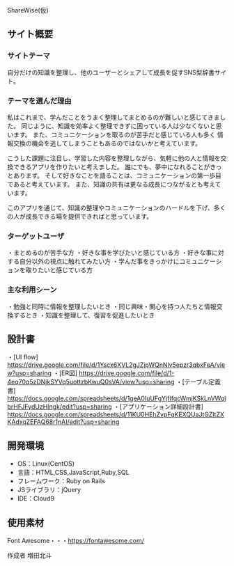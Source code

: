 ShareWise(仮)
## サイト概要
  ### サイトテーマ
  自分だけの知識を整理し、他のユーザーとシェアして成長を促すSNS型辞書サイト。

  ### テーマを選んだ理由
  私はこれまで、学んだことをうまく整理してまとめるのが難しいと感じてきました。
  同じように、知識を効率よく整理できずに困っている人は少なくないと思います。
  また、コミュニケーションを取るのが苦手だと感じている人も多く
  情報交換の機会を逃してしまうこともあるのではないかと考えています。

  こうした課題に注目し、学習した内容を整理しながら、気軽に他の人と情報を交換できるアプリを作りたいと考えました。
  誰にでも、夢中になれることがきっとあります。
  そして好きなことを語ることは、コミュニケーションの第一歩目であると考えています。
  また、知識の共有は更なる成長につながるとも考えています。

  このアプリを通じて、知識の整理やコミュニケーションのハードルを下げ、多くの人が成長できる場を提供できればと思っています。

  ### ターゲットユーザ
  ・まとめるのが苦手な方
  ・好きな事を学びたいと感じている方
  ・好きな事に対する自分以外の視点に触れてみたい方
  ・学んだ事をきっかけにコミュニケーションを取りたいと感じている方
​
  ### 主な利用シーン
  ・勉強と同時に情報を整理したいとき
  ・同じ興味・関心を持つ人たちと情報交換するとき
  ・知識を整理して、復習を促進したいとき

## 設計書
・[UI flow] https://drive.google.com/file/d/1Yscx6XVL2gJZjpWQnNlv5epzr3qbxFeA/view?usp=sharing
・[ER図] https://drive.google.com/file/d/1-4eq70q5zDNjkSYVq5uottzbKwuQ0sVA/view?usp=sharing
・[テーブル定義書] https://docs.google.com/spreadsheets/d/1geA0IuUFgYjfIfqcWmjKSkLnVWqlbrHFJFydUzHIngk/edit?usp=sharing
・[アプリケーション詳細設計書] https://docs.google.com/spreadsheets/d/11KU0HEhZvpFqKEXQUaJtGZltZXKAdxqZEFAQ68r1nAI/edit?usp=sharing
## 開発環境
- OS：Linux(CentOS)
- 言語：HTML,CSS,JavaScript,Ruby,SQL
- フレームワーク：Ruby on Rails
- JSライブラリ：jQuery
- IDE：Cloud9
​
## 使用素材
Font Awesome・・・https://fontawesome.com/

作成者
増田北斗